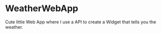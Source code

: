 # WeatherWebApp
Cute little Web App where I use a API to create a Widget that tells you the weather.
